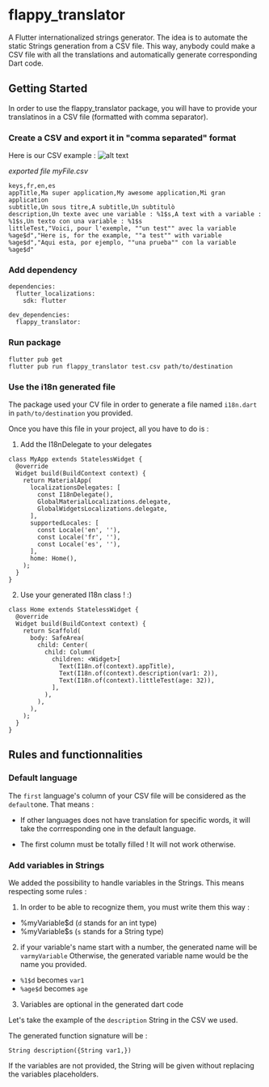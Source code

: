 # flappy_translator

A Flutter internationalized strings generator.
The idea is to automate the static Strings generation from a CSV file.
This way, anybody could make a CSV file with all the translations and automatically generate corresponding Dart code.


## Getting Started

In order to use the flappy_translator package, you will have to provide your translatinos in a CSV file (formatted with comma separator).

### Create a CSV and export it in "comma separated" format

Here is our CSV example :
![alt text](https://github.com/smartnsoft/FlappyTranslator/blob/master/documentation/csv_example.png "Example of CSV")

*exported file myFile.csv*

```
keys,fr,en,es
appTitle,Ma super application,My awesome application,Mi gran application
subtitle,Un sous titre,A subtitle,Un subtitulò
description,Un texte avec une variable : %1$s,A text with a variable : %1$s,Un texto con una variable : %1$s
littleTest,"Voici, pour l'exemple, ""un test"" avec la variable %age$d","Here is, for the example, ""a test"" with variable %age$d","Aqui esta, por ejemplo, ""una prueba"" con la variable %age$d"
```

### Add dependency
```
dependencies:
  flutter_localizations:
    sdk: flutter
    
dev_dependencies: 
  flappy_translator: 
```

### Run package
```
flutter pub get
flutter pub run flappy_translator test.csv path/to/destination
```

### Use the i18n generated file

The package used your CV file in order to generate a file named `i18n.dart` in `path/to/destination` you provided.

Once you have this file in your project, all you have to do is :

1. Add the I18nDelegate to your delegates

```
class MyApp extends StatelessWidget {
  @override
  Widget build(BuildContext context) {
    return MaterialApp(
      localizationsDelegates: [
        const I18nDelegate(),
        GlobalMaterialLocalizations.delegate,
        GlobalWidgetsLocalizations.delegate,
      ],
      supportedLocales: [
        const Locale('en', ''),
        const Locale('fr', ''),
        const Locale('es', ''),
      ],
      home: Home(),
    );
  }
}
```

2. Use your generated I18n class ! :)

```
class Home extends StatelessWidget {
  @override
  Widget build(BuildContext context) {
    return Scaffold(
      body: SafeArea(
        child: Center(
          child: Column(
            children: <Widget>[
              Text(I18n.of(context).appTitle),
              Text(I18n.of(context).description(var1: 2)),
              Text(I18n.of(context).littleTest(age: 32)),
            ],
          ),
        ),
      ),
    );
  }
}
```

## Rules and functionnalities

### Default language

The `first` language's column of your CSV file will be considered as the `default`one.
That means : 

* If other languages does not have translation for specific words, it will take the corrresponding one in the default language.

* The first column must be totally filled ! It will not work otherwise.

### Add variables in Strings

We added the possibility to handle variables in the Strings.
This means respecting some rules : 

1. In order to be able to recognize them, you must write them this way :

* %myVariable$d (`d` stands for an int type)
* %myVariable$s (`s` stands for a String type)

2. if your variable's name start with a number, the generated name will be `varmyVariable`
Otherwise, the generated variable name would be the name you provided.

* `%1$d` becomes `var1`
* `%age$d` becomes `age`

3. Variables are optional in the generated dart code

Let's take the example of the `description` String in the CSV we used.

The generated function signature will be :

```
String description({String var1,})
```

If the variables are not provided, the String will be given without replacing the variables placeholders.


